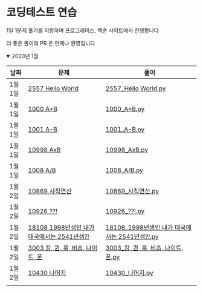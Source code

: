 # 코딩테스트 연습
1일 1문제 풀기를 지향하며 프로그래머스, 백준 사이트에서 진행합니다

더 좋은 풀이의 PR 은 언제나 환영입니다


<details open>
<summary>2023년 1월</summary>

|날짜|문제|풀이|
|---|---|---|
|1월 1일|[2557 Hello World](https://www.acmicpc.net/problem/2557)|[2557_Hello World.py](https://github.com/sotthang/TIL/blob/master/coding_test_study/%EB%B0%B1%EC%A4%80/2557_Hello%20World.py)|
|1월 1일|[1000 A+B](https://www.acmicpc.net/problem/1000)|[1000_A+B.py](https://github.com/sotthang/TIL/blob/master/coding_test_study/%EB%B0%B1%EC%A4%80/1000_A+B.py)|
|1월 1일|[1001 A-B](https://www.acmicpc.net/problem/1001)|[1001_A-B.py](https://github.com/sotthang/TIL/blob/master/coding_test_study/%EB%B0%B1%EC%A4%80/1001_A-B.py)|
|1월 1일|[10998 AxB](https://www.acmicpc.net/problem/10998)|[10998_AxB.py](https://github.com/sotthang/TIL/blob/master/coding_test_study/%EB%B0%B1%EC%A4%80/10998_AxB.py)|
|1월 1일|[1008 A/B](https://www.acmicpc.net/problem/1008)|[1008_A/B.py](https://github.com/sotthang/TIL/blob/master/coding_test_study/%EB%B0%B1%EC%A4%80/1008_A%25B.py)|
|1월 2일|[10869 사칙연산](https://www.acmicpc.net/problem/10869)|[10869_사칙연산.py](https://github.com/sotthang/TIL/blob/master/coding_test_study/%EB%B0%B1%EC%A4%80/10869_%EC%82%AC%EC%B9%99%EC%97%B0%EC%82%B0.py)|
|1월 2일|[10926 ??!](https://www.acmicpc.net/problem/10926)|[10926_??!.py](https://github.com/sotthang/TIL/blob/master/coding_test_study/%EB%B0%B1%EC%A4%80/10926_%3F%3F!.py)|
|1월 2일|[18108 1998년생인 내가 태국에서는 2541년생?!](https://www.acmicpc.net/problem/18108)|[18108_1998년생인 내가 태국에서는 2541년생?!.py](https://github.com/sotthang/TIL/blob/master/coding_test_study/%EB%B0%B1%EC%A4%80/18108_1998%EB%85%84%EC%83%9D%EC%9D%B8%20%EB%82%B4%EA%B0%80%20%ED%83%9C%EA%B5%AD%EC%97%90%EC%84%9C%EB%8A%94%202541%EB%85%84%EC%83%9D%3F!.py.py)|
|1월 2일|[3003 킹, 퀸, 룩, 비숍, 나이트, 폰](https://www.acmicpc.net/problem/3003)|[3003_킹, 퀸, 룩, 비숍, 나이트, 폰.py](https://github.com/sotthang/TIL/blob/master/coding_test_study/%EB%B0%B1%EC%A4%80/3003_%ED%82%B9%2C%20%ED%80%B8%2C%20%EB%A3%A9%2C%20%EB%B9%84%EC%88%8D%2C%20%EB%82%98%EC%9D%B4%ED%8A%B8%2C%20%ED%8F%B0.py)|
|1월 2일|[10430 나머지](https://www.acmicpc.net/problem/10430)|[10430_나머지.py](https://github.com/sotthang/TIL/blob/master/coding_test_study/%EB%B0%B1%EC%A4%80/10430_%EB%82%98%EB%A8%B8%EC%A7%80.py)|
||||

</details>

